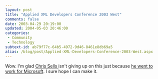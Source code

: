 ```yaml
---
layout: post
title: "Applied XML Developers Conference 2003 West"
comments: false
date: 2003-04-29 20:19:00
updated: 2004-05-03 20:46:00
categories:
 - Community
 - Technology
subtext-id: ab79f77c-64b5-4972-9d46-8461e8db69a5
alias: /blog/post/Applied-XML-Developers-Conference-2003-West.aspx
---
```



Wow. I'm glad [Chris Sells ](http://www.sellsbrothers.com/)isn't giving up on this just because [he went to work for Microsoft](http://www.sellsbrothers.com/spout/#boldBeginning). I sure hope I can make it.
